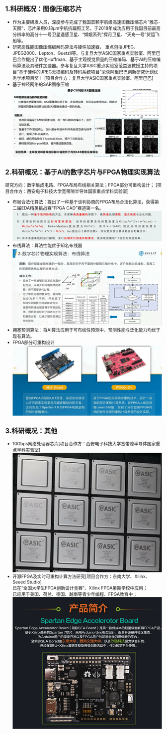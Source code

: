 1.科研概况：图像压缩芯片
---
- 作为主要研发人员，深度参与完成了我国首颗宇航级高速图像压缩芯片“雅芯-天图”，芯片采用0.18μm宇航抗辐照工艺，于2018年成功应用于我国目前最高分辨率的高分十一号卫星遥感卫星、“嫦娥系列”探月卫星、“天舟一号”货运飞船等。
- 研究高性能图像压缩编解码算法与硬件加速器， 重点包括JPEG、JPEG2000、Lepton、Guetzli等。与复旦大学ASIC国家重点实验室、阿里巴巴合作提出了优化Huffman、基于主观视觉质量的压缩编码、基于AI的压缩编码算法及其硬件加速器。参与复旦大学ASIC重点实验室范益波教授主持的项目“基于硬件的JPEG无损编码及转码系统项目”荣获阿里巴巴创新研究计划优秀学术项目奖！ [项目合作方：复旦大学ASIC国家重点实验室、阿里巴巴]
- 基于神经网络的SAR图像压缩
![实例图片](./SAR_compression.webp)

2.科研概况：基于AI的数字芯片与FPGA物理实现算法
---
研究方向：数字集成电路、FPGA布局布线相关算法；FPGA部分可重构设计；
[项目合作方：西安电子科技大学宽带隙半导体国家重点学科实验室]
- 布局合法化算法：提出了一种基于谈判协商的FPGA布局合法化算法，获得第二届EDA精英挑战赛“FPGA CAD”赛道第一名。
![实例图片](./leg.webp)
- 布线算法：算法性能优于知名布线器  
![实例图片](./EDA_layer_assignment.webp)
- 拥塞预测算法：将AI算法应用于可布线性预测中，预测性能与泛化能力均优于现有算法。
- FPGA部分可重构设计
![实例图片](./reconfigurable_FPGA.webp)

3.科研概况：其他
---
- 10Gbps网络处理器芯片[项目合作方：西安电子科技大学宽带隙半导体国家重点学科实验室]
![实例图片](./NP.webp)
- 开源FPGA及实时可重构计算方法研究[项目合作方：东南大学、Xilinx、Seeed Studio]  
已在“全国大学生FPGA创新设计竞赛”、Xilinx FPGA暑期学校中应用；  
已应用于美国、荷兰、德国、越南等青少年编程、FPGA教育中；
![实例图片](./sea.webp)



